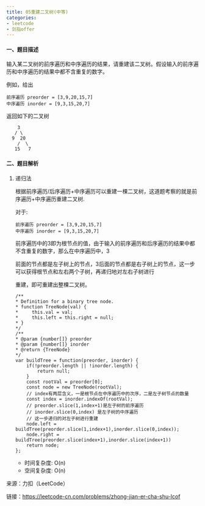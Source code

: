 ```yaml
---
title: 05重建二叉树(中等)
categories:
- leetcode
- 剑指offer
---
```


#### 一、题目描述

输入某二叉树的前序遍历和中序遍历的结果，请重建该二叉树。假设输入的前序遍历和中序遍历的结果中都不含重复的数字。

例如，给出

```
前序遍历 preorder = [3,9,20,15,7]
中序遍历 inorder = [9,3,15,20,7]
```

返回如下的二叉树

```
    3
   / \
  9  20
    /  \
   15   7
```

#### 二、题目解析

1. 递归法

    根据前序遍历/后序遍历+中序遍历可以重建一棵二叉树，这道题考察的就是前序遍历+中序遍历重建二叉树.

    对于:

    ```
    前序遍历 preorder = [3,9,20,15,7]
    中序遍历 inorder = [9,3,15,20,7]
    ```

    前序遍历中的3即为根节点的值，由于输入的前序遍历和后序遍历的结果中都不含重复的数字，那么在中序遍历中，3

    前面的节点都是左子树上的节点，3后面的节点都是右子树上的节点，这一步可以获得根节点和左右两个子树，再递归地对左右子树进行

    重建，即可重建出整棵二叉树。

    ```
    /**
    * Definition for a binary tree node.
    * function TreeNode(val) {
    *     this.val = val;
    *     this.left = this.right = null;
    * }
    */
    /**
    * @param {number[]} preorder
    * @param {number[]} inorder
    * @return {TreeNode}
    */
    var buildTree = function(preorder, inorder) {
        if(!preorder.length || !inorder.length) {
            return null;
        }
        const rootVal = preorder[0];
        const node = new TreeNode(rootVal);
        // index有两层含义，一是根节点在中序遍历中的次序，二是左子树节点的数量
        const index = inorder.indexOf(rootVal);
        // preorder.slice(1,index+1)是左子树的前序遍历
        // inorder.slice(0,index) 是左子树的中序遍历
        // 这一步递归的对左子树进行重建
        node.left = buildTree(preorder.slice(1,index+1),inorder.slice(0,index));
        node.right = buildTree(preorder.slice(index+1),inorder.slice(index+1))
        return node;
    };

    ```

    - 时间复杂度: O(n)
    - 空间复杂度: O(n)


来源：力扣（LeetCode）

链接：https://leetcode-cn.com/problems/zhong-jian-er-cha-shu-lcof
